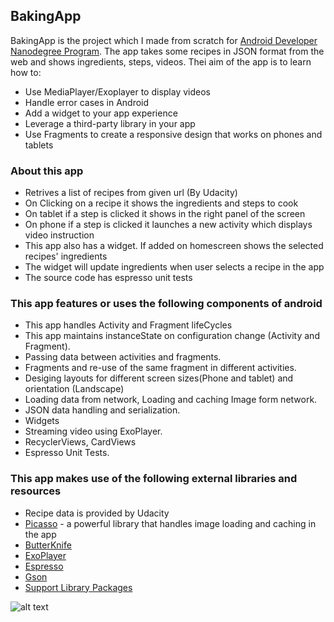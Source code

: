## BakingApp
 BakingApp is the project which I made from scratch for [Android Developer Nanodegree Program](https://eu.udacity.com/course/android-developer-nanodegree-by-google--nd801). The app takes some recipes in JSON format from the web and shows ingredients, steps, videos. Thei aim of the app is to learn how to:
 - Use MediaPlayer/Exoplayer to display videos
 - Handle error cases in Android
 - Add a widget to your app experience
 - Leverage a third-party library in your app
 - Use Fragments to create a responsive design that works on phones and tablets

### About this app
 - Retrives a list of recipes from given url (By Udacity)
 - On Clicking on a recipe it shows the ingredients and steps to cook
 - On tablet if a step is clicked it shows in the right panel of the screen
 - On phone if a step is clicked it launches a new activity which displays video instruction
 - This app also has a widget. If added on homescreen shows the selected recipes' ingredients
 - The widget will update ingredients when user selects a recipe in the app
 - The source code has espresso unit tests

###  This app features or uses the following components of android

* This app handles Activity and Fragment lifeCycles
* This app maintains instanceState on configuration change (Activity and Fragment).
* Passing data between activities and fragments.
* Fragments and re-use of the same fragment in different activities.
* Desiging layouts for different screen sizes(Phone and tablet) and orientation (Landscape)
* Loading data from network, Loading and caching Image form network.
* JSON data handling and serialization.
* Widgets
* Streaming video using ExoPlayer.
* RecyclerViews, CardViews
* Espresso Unit Tests.

### This app makes use of the following external libraries and resources

* Recipe data is provided by Udacity
* [Picasso](http://square.github.io/picasso/) - a powerful library that handles image loading and caching in the app
* [ButterKnife](http://jakewharton.github.io/butterknife/) 
* [ExoPlayer](https://github.com/google/ExoPlayer)
* [Espresso](https://developer.android.com/training/testing/espresso/)
* [Gson](https://github.com/google/gson)
* [Support Library Packages](https://developer.android.com/topic/libraries/support-library/packages)

![alt text](../Desktop/foto/device-2018-06-04-154234.png)
